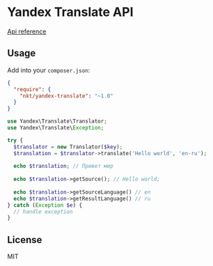 Yandex Translate API
====================

[Api reference](http://api.yandex.com/translate/doc/dg/concepts/About.xml)

Usage
-----

Add into your `composer.json`:

```json
{
  "require": {
    "nkt/yandex-translate": "~1.0"
  }
}
```

```php
use Yandex\Translate\Translator;
use Yandex\Translate\Exception;

try {
  $translator = new Translator($key);
  $translation = $translator->translate('Hello world', 'en-ru');
  
  echo $translation; // Привет мир
  
  echo $translation->getSource(); // Hello world;
  
  echo $translation->getSourceLanguage() // en
  echo $translation->getResultLanguage() // ru
} catch (Exception $e) {
  // handle exception
}


```

License
-------

MIT
